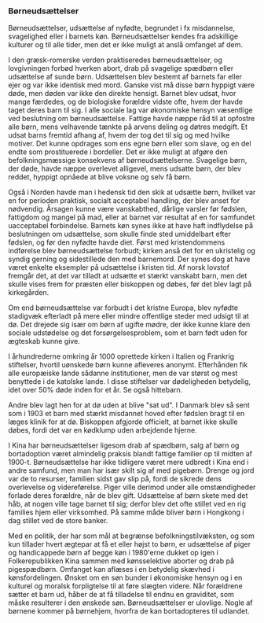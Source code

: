 ### Børneudsættelser


Børneudsættelser, udsættelse af nyfødte, begrundet i fx misdannelse, svagelighed eller i barnets køn. Børneudsættelser kendes fra adskillige kulturer og til alle tider, men det er ikke muligt at anslå omfanget af dem.

I den græsk-romerske verden praktiseredes børneudsættelser, og lovgivningen forbød hverken abort, drab på svagelige spædbørn eller udsættelse af sunde børn. Udsættelsen blev bestemt af barnets far eller ejer og var ikke identisk med mord. Ganske vist må disse børn hyppigt være døde, men døden var ikke den direkte hensigt. Barnet blev udsat, hvor mange færdedes, og de biologiske forældre vidste ofte, hvem der havde taget deres barn til sig. I alle sociale lag var økonomiske hensyn væsentlige ved beslutning om børneudsættelse. Fattige havde næppe råd til at opfostre alle børn, mens velhavende tænkte på arvens deling og døtres medgift. Et udsat barns fremtid afhang af, hvem der tog det til sig og med hvilke motiver. Det kunne opdrages som ens egne børn eller som slave, og en del endte som prostituerede i bordeller. Det er ikke muligt at afgøre den befolkningsmæssige konsekvens af børneudsættelserne. Svagelige børn, der døde, havde næppe overlevet alligevel, mens udsatte børn, der blev reddet, hyppigt opnåede at blive voksne og selv få børn.

Også i Norden havde man i hedensk tid den skik at udsætte børn, hvilket var en for perioden praktisk, socialt acceptabel handling, der blev anset for nødvendig. Årsagen kunne være vanskabthed, dårlige varsler før fødslen, fattigdom og mangel på mad, eller at barnet var resultat af en for samfundet uacceptabel forbindelse. Barnets køn synes ikke at have haft indflydelse på beslutningen om udsættelse, som skulle finde sted umiddelbart efter fødslen, og før den nyfødte havde diet. Først med kristendommens indførelse blev børneudsættelse forbudt; kirken anså det for en ukristelig og syndig gerning og sidestillede den med barnemord. Der synes dog at have været enkelte eksempler på udsættelse i kristen tid. Af norsk lovstof fremgår det, at det var tilladt at udsætte et stærkt vanskabt barn, men det skulle vises frem for præsten eller biskoppen og døbes, før det blev lagt på kirkegården.

Om end børneudsættelse var forbudt i det kristne Europa, blev nyfødte stadigvæk efterladt på mere eller mindre offentlige steder med udsigt til at dø. Det drejede sig især om børn af ugifte mødre, der ikke kunne klare den sociale udstødelse og det forsørgelsesproblem, som et barn født uden for ægteskab kunne give.

I århundrederne omkring år 1000 oprettede kirken i Italien og Frankrig stiftelser, hvortil uønskede børn kunne afleveres anonymt. Efterhånden fik alle europæiske lande sådanne institutioner, men de var størst og mest benyttede i de katolske lande. I disse stiftelser var dødeligheden betydelig, idet over 50% døde inden for et år. Se også hittebarn.

Andre blev lagt hen for at dø uden at blive "sat ud". I Danmark blev så sent som i 1903 et barn med stærkt misdannet hoved efter fødslen bragt til en læges klinik for at dø. Biskoppen afgjorde officielt, at barnet ikke skulle døbes, fordi det var en kødklump uden arbejdende hjerne.

I Kina har børneudsættelser ligesom drab af spædbørn, salg af børn og bortadoption været almindelig praksis blandt fattige familier op til midten af 1900-t. Børneudsættelse har ikke tidligere været mere udbredt i Kina end i andre samfund, men man har især skilt sig af med pigebørn. Drenge og jord var de to resurser, familien sidst gav slip på, fordi de sikrede dens overlevelse og videreførelse. Piger ville derimod under alle omstændigheder forlade deres forældre, når de blev gift. Udsættelse af børn skete med det håb, at nogen ville tage barnet til sig; derfor blev det ofte stillet ved en rig families hjem eller virksomhed. På samme måde bliver børn i Hongkong i dag stillet ved de store banker.

Med en politik, der har som mål at begrænse befolkningstilvæksten, og som kun tillader hvert ægtepar at få et eller højst to børn, er udsættelse af piger og handicappede børn af begge køn i 1980'erne dukket op igen i Folkerepublikken Kina sammen med kønsselektive aborter og drab på pigespædbørn. Omfanget kan aflæses i en betydelig skævhed i kønsfordelingen. Ønsket om en søn bunder i økonomiske hensyn og i en kulturel og moralsk forpligtelse til at føre slægten videre. Når forældrene sætter et barn ud, håber de at få tilladelse til endnu en graviditet, som måske resulterer i den ønskede søn. Børneudsættelser er ulovlige. Nogle af børnene kommer på børnehjem, hvorfra de kan bortadopteres til udlandet.